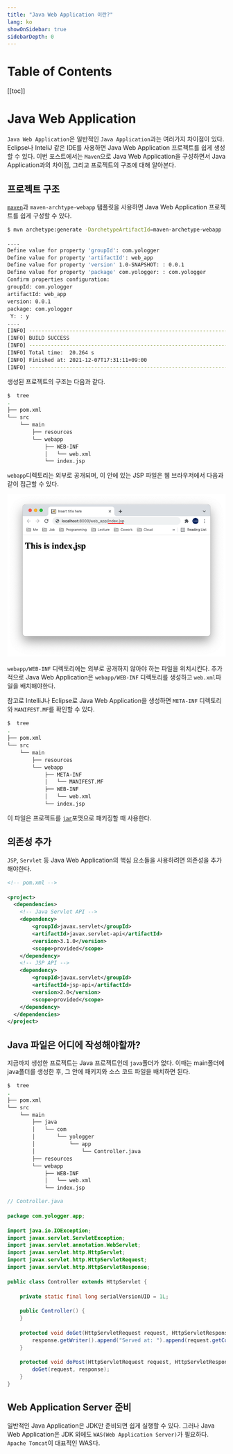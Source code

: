 ```yaml
---
title: "Java Web Application 이란?"
lang: ko
showOnSidebar: true
sidebarDepth: 0
---
```


# Table of Contents
[[toc]]

# Java Web Application

`Java Web Application`은 일반적인 `Java Application`과는 여러가지 차이점이 있다. Eclipse나 InteliJ 같은 IDE를 사용하면 Java Web Application 프로젝트를 쉽게 생성할 수 있다. 이번 포스트에서는 `Maven`으로 Java Web Application을 구성하면서 Java Application과의 차이점, 그리고 프로젝트의 구조에 대해 알아본다.

## 프로젝트 구조

[`maven`](/post/80_more/02_Maven/200102_maven_project.html)과 `maven-archtype-webapp` 탬플릿을 사용하면 Java Web Application 프로젝트를 쉽게 구성할 수 있다.
``` bash
$ mvn archetype:generate -DarchetypeArtifactId=maven-archetype-webapp
```
``` bash
....
Define value for property 'groupId': com.yologger
Define value for property 'artifactId': web_app
Define value for property 'version' 1.0-SNAPSHOT: : 0.0.1
Define value for property 'package' com.yologger: : com.yologger
Confirm properties configuration:
groupId: com.yologger
artifactId: web_app
version: 0.0.1
package: com.yologger
 Y: : y
....
[INFO] ------------------------------------------------------------------------
[INFO] BUILD SUCCESS
[INFO] ------------------------------------------------------------------------
[INFO] Total time:  20.264 s
[INFO] Finished at: 2021-12-07T17:31:11+09:00
[INFO] ------------------------------------------------------------------------
```
생성된 프로젝트의 구조는 다음과 같다.
``` bash
$  tree
.
├── pom.xml
└── src
    └── main
        ├── resources
        └── webapp
            ├── WEB-INF
            │   └── web.xml
            └── index.jsp
```
`webapp`디렉토리는 외부로 공개되며, 이 안에 있는 JSP 파일은 웹 브라우저에서 다음과 같이 접근할 수 있다.

![](./20190101_java_web_application/1.png)

`webapp/WEB-INF` 디렉토리에는 외부로 공개하지 않아야 하는 파일을 위치시킨다. 추가적으로 Java Web Application은 `webapp/WEB-INF` 디렉토리를 생성하고 `web.xml`파일을 배치해야한다. 

참고로 IntelliJ나 Eclipse로 Java Web Application을 생성하면 `META-INF` 디렉토리와 `MANIFEST.MF`를 확인할 수 있다.
``` bash
$  tree
.
├── pom.xml
└── src
    └── main
        ├── resources
        └── webapp
            ├── META-INF
            │   └── MANIFEST.MF
            ├── WEB-INF
            │   └── web.xml
            └── index.jsp
```
이 파일은 프로젝트를 [`jar`](/ko/2018/01/03/04_java/180103_jar/)포맷으로 패키징할 때 사용한다.


## 의존성 추가
`JSP`, `Servlet` 등 Java Web Application의 핵심 요소들을 사용하려면 의존성을 추가해야한다.
``` xml
<!-- pom.xml -->

<project>
  <dependencies>
    <!-- Java Servlet API -->
    <dependency>
        <groupId>javax.servlet</groupId>
        <artifactId>javax.servlet-api</artifactId>
        <version>3.1.0</version>
        <scope>provided</scope>
    </dependency>
    <!-- JSP API -->
    <dependency>
        <groupId>javax.servlet</groupId>
        <artifactId>jsp-api</artifactId>
        <version>2.0</version>
        <scope>provided</scope>
    </dependency>
  </dependencies>
</project>
```
## Java 파일은 어디에 작성해야할까?
지금까지 생성한 프로젝트는 Java 프로젝트인데 `java`폴더가 없다. 이때는 main폴더에 java폴더를 생성한 후, 그 안에 패키지와 소스 코드 파일을 배치하면 된다.
``` bash
$  tree
.
├── pom.xml
└── src
    └── main
        ├── java
        │   └── com
        │       └── yologger
        │           └── app
        │               └── Controller.java    
        ├── resources
        └── webapp
            ├── WEB-INF
            │   └── web.xml
            └── index.jsp
```
``` java
// Controller.java

package com.yologger.app;

import java.io.IOException;
import javax.servlet.ServletException;
import javax.servlet.annotation.WebServlet;
import javax.servlet.http.HttpServlet;
import javax.servlet.http.HttpServletRequest;
import javax.servlet.http.HttpServletResponse;

public class Controller extends HttpServlet {

    private static final long serialVersionUID = 1L;

    public Controller() {
    }

    protected void doGet(HttpServletRequest request, HttpServletResponse response) throws ServletException, IOException {
        response.getWriter().append("Served at: ").append(request.getContextPath());
    }

    protected void doPost(HttpServletRequest request, HttpServletResponse response) throws ServletException, IOException {
        doGet(request, response);
    }
}
```

## Web Application Server 준비
일반적인 Java Application은 JDK만 준비되면 쉽게 실행할 수 있다. 그러나 Java Web Application은 JDK 외에도 `WAS(Web Application Server)`가 필요하다. `Apache Tomcat`이 대표적인 WAS다.